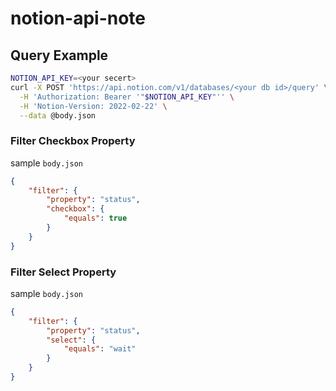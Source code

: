 # notion-api-note

## Query Example
```bash
NOTION_API_KEY=<your secert>
curl -X POST 'https://api.notion.com/v1/databases/<your db id>/query' \
  -H 'Authorization: Bearer '"$NOTION_API_KEY"'' \
  -H 'Notion-Version: 2022-02-22' \
  --data @body.json
```
### Filter Checkbox Property
sample `body.json`
```json
{
    "filter": {
        "property": "status",
        "checkbox": {
            "equals": true
        }
    }
}
```
### Filter Select Property
sample `body.json`
```json
{
    "filter": {
        "property": "status",
        "select": {
            "equals": "wait"
        }
    }
}
```
